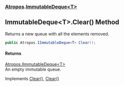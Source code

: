 ### [Atropos](Atropos.md 'Atropos').[ImmutableDeque&lt;T&gt;](ImmutableDeque_T_.md 'Atropos.ImmutableDeque&lt;T&gt;')
## ImmutableDeque&lt;T&gt;.Clear() Method
Returns a new queue with all the elements removed.  
```csharp
public Atropos.IImmutableDeque<T> Clear();
```
#### Returns
[Atropos.IImmutableDeque&lt;](IImmutableDeque_T_.md 'Atropos.IImmutableDeque&lt;T&gt;')[T](ImmutableDeque_T_.md#Atropos_ImmutableDeque_T__T 'Atropos.ImmutableDeque&lt;T&gt;.T')[&gt;](IImmutableDeque_T_.md 'Atropos.IImmutableDeque&lt;T&gt;')  
An empty immutable queue.

Implements [Clear()](IImmutableDeque_T__Clear().md 'Atropos.IImmutableDeque&lt;T&gt;.Clear()'), [Clear()](https://docs.microsoft.com/en-us/dotnet/api/System.Collections.Immutable.IImmutableQueue-1.Clear 'System.Collections.Immutable.IImmutableQueue`1.Clear')  
